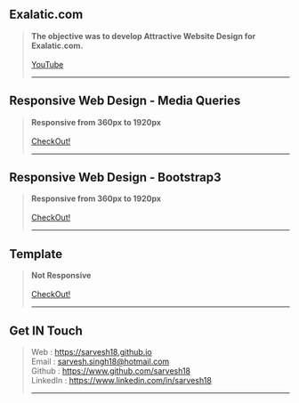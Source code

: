 Exalatic.com
------------
>**The objective was to develop Attractive Website Design for Exalatic.com.**
><br>
><br>
[YouTube](https://youtu.be/3ktJkDWp6p4)
><hr>

Responsive Web Design - Media Queries
-------------------------------------
>**Responsive from 360px to 1920px**
><br>
><br>
>[CheckOut!](https://developer-sarvesh.github.io/Task3)
><hr>

Responsive Web Design - Bootstrap3
----------------------------------
>**Responsive from 360px to 1920px**
><br>
><br>
>[CheckOut!](https://developer-sarvesh.github.io/Task2)
><hr>

Template
--------
>**Not Responsive**
><br>
><br>
>[CheckOut!](https://developer-sarvesh.github.io/Task1)
><hr>

Get IN Touch 
------------
>Web : https://sarvesh18.github.io <br>
>Email : sarvesh.singh18@hotmail.com <br>
>Github : https://www.github.com/sarvesh18 <br>
>LinkedIn : https://www.linkedin.com/in/sarvesh18 <br>
><hr>